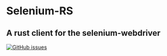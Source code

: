 # Selenium-RS 
## A rust client for the selenium-webdriver




[![GitHub issues](https://img.shields.io/github/issues/saresend/selenium-rs.svg)](https://github.com/saresend/selenium-rs/issues)

